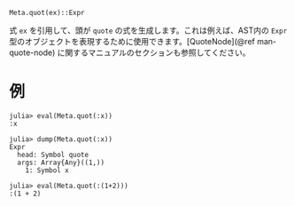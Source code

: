 ```
Meta.quot(ex)::Expr
```

式 `ex` を引用して、頭が `quote` の式を生成します。これは例えば、AST内の `Expr` 型のオブジェクトを表現するために使用できます。[QuoteNode](@ref man-quote-node) に関するマニュアルのセクションも参照してください。

# 例

```jldoctest
julia> eval(Meta.quot(:x))
:x

julia> dump(Meta.quot(:x))
Expr
  head: Symbol quote
  args: Array{Any}((1,))
    1: Symbol x

julia> eval(Meta.quot(:(1+2)))
:(1 + 2)
```
